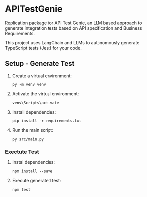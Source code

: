 # APITestGenie
Replication package for API Test Genie, an LLM based approach to generate integration tests based on API specification and Business Requirements.

This project uses LangChain and LLMs to autonomously generate TypeScript tests (Jest) for your code.

## Setup - Generate Test

1. Create a virtual environment:
   ```
   py -m venv venv
   ```

2. Activate the virtual environment:
   ```
   venv\Scripts\activate
   ```

3. Install dependencies:
   ```
   pip install -r requirements.txt
   ```

4. Run the main script:
   ```
   py src/main.py
   ```

### Exectute Test

1. Instal dependencies:
   ```
   npm install --save
   ```

2. Execute generated test:
   ```
   npm test
   ```